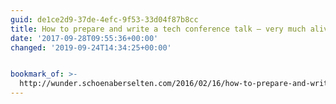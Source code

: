 ```yaml
---
guid: de1ce2d9-37de-4efc-9f53-33d04f87b8cc
title: How to prepare and write a tech conference talk – very much alive.
date: '2017-09-28T09:55:36+00:00'
changed: '2019-09-24T14:34:25+00:00'


bookmark_of: >-
  http://wunder.schoenaberselten.com/2016/02/16/how-to-prepare-and-write-a-tech-conference-talk/
---
```




